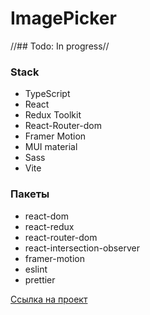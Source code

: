 # ImagePicker
//## Todo: In progress//
### Stack
* TypeScript
* React
* Redux Toolkit
* React-Router-dom
* Framer Motion
* MUI material
* Sass
* Vite

### Пакеты
  * react-dom
  * react-redux
  * react-router-dom
  * react-intersection-observer
  * framer-motion
  * eslint
  * prettier

[Cсылка на проект](https://main--cheerful-fudge-346a98.netlify.app/)
